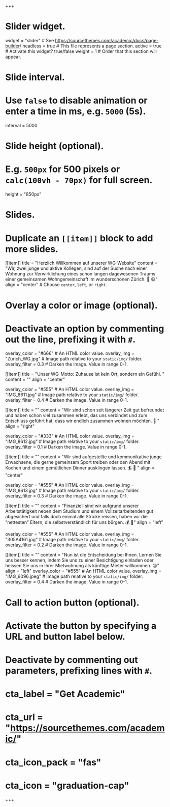 +++
# Slider widget.
widget = "slider"  # See https://sourcethemes.com/academic/docs/page-builder/
headless = true  # This file represents a page section.
active = true  # Activate this widget? true/false
weight = 1  # Order that this section will appear.

# Slide interval.
# Use `false` to disable animation or enter a time in ms, e.g. `5000` (5s).
interval = 5000

# Slide height (optional).
# E.g. `500px` for 500 pixels or `calc(100vh - 70px)` for full screen.
height = "850px"

# Slides.
# Duplicate an `[[item]]` block to add more slides.

[[item]]
  title = "Herzlich Willkommen auf unserer WG-Website"
  content = "Wir, zwei junge und aktive Kollegen, sind auf der Suche nach einer Wohnung zur Verwirklichung eines schon langen dagewesenen Traums einer gemeinsamen Wohngemeinschaft im wunderschönen Zürich. :house_with_garden: :smiley:"
  align = "center"  # Choose `center`, `left`, or `right`.
  # Overlay a color or image (optional).
  #   Deactivate an option by commenting out the line, prefixing it with `#`.
  overlay_color = "#666"  # An HTML color value.
  overlay_img = "Zürich_WG.jpg"  # Image path relative to your `static/img/` folder.
  overlay_filter = 0.3  # Darken the image. Value in range 0-1.


[[item]]
  title = "Unser WG-Motto: Zuhause ist kein Ort, sondern ein Gefühl. "
  content = ""
  align = "center"

  overlay_color = "#555"  # An HTML color value.
  overlay_img = "IMG_8611.jpg"  # Image path relative to your `static/img/` folder.
  overlay_filter = 0.4  # Darken the image. Value in range 0-1.

[[item]]
  title = ""
  content = "Wir sind schon seit längerer Zeit gut befreundet und haben schon viel zusammen erlebt, das uns verbindet und zum Entschluss geführt hat, dass wir endlich zusammen wohnen möchten. :hear_no_evil: "
  align = "right"

  overlay_color = "#333"  # An HTML color value.
  overlay_img = "IMG_8612.jpg"  # Image path relative to your `static/img/` folder.
  overlay_filter = 0.1  # Darken the image. Value in range 0-1.

  
  [[item]]
  title = ""
  content = "Wir sind aufgestellte und kommunikative junge Erwachsene, die gerne gemeinsam Sport treiben oder den Abend mit Kochen und einem gemütlichen Dinner ausklingen lassen.   :surfer: :hamburger: "
  align = "center"

  overlay_color = "#555"  # An HTML color value.
  overlay_img = "IMG_8613.jpg"  # Image path relative to your `static/img/` folder.
  overlay_filter = 0.3  # Darken the image. Value in range 0-1.
  
 

[[item]]
  title = ""
  content = "Finanziell sind wir aufgrund unserer Arbeitstätigkeit neben dem Studium und einem Vollzeitarbeitenden gut abgesichert und falls doch einmal alle Stricke reissen, haben wir die “nettesten” Eltern, die selbstverständlich für uns bürgen. :moneybag: :money_with_wings:"
  align = "left"

  overlay_color = "#555"  # An HTML color value.
  overlay_img = "305A4161.jpg"  # Image path relative to your `static/img/` folder.
  overlay_filter = 0.2  # Darken the image. Value in range 0-1.  
  
  
  [[item]]
  title = ""
  content = "Nun ist die Entscheidung bei Ihnen. Lernen Sie uns besser kennen, indem Sie uns zu einer Besichtigung einladen oder heissen Sie uns in Ihrer Mietwohnung als künftige Mieter willkommen. :heart_eyes:"
  align = "left"
  overlay_color = "#555"  # An HTML color value.
  overlay_img = "IMG_6096.jpeg"  # Image path relative to your `static/img/` folder.
  overlay_filter = 0.4  # Darken the image. Value in range 0-1.  
  
  
# Call to action button (optional).
#   Activate the button by specifying a URL and button label below.
#   Deactivate by commenting out parameters, prefixing lines with `#`.
# cta_label = "Get Academic"
#  cta_url = "https://sourcethemes.com/academic/"
# cta_icon_pack = "fas"
#  cta_icon = "graduation-cap"
+++


